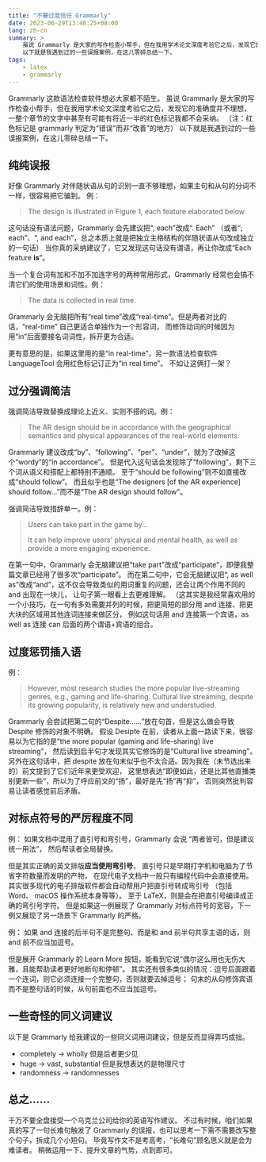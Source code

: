 ```yaml
---
title: "不要过度信任 Grammarly"
date: 2023-06-29T13:48:25+08:00
lang: zh-cn
summary: >
    虽说 Grammarly 是大家的写作检查小帮手，但在我用学术论文深度考验它之后，发现它的准确度并不理想。
    以下就是我遇到过的一些误报案例，在这儿零碎总结一下。
tags:
    - latex
    - grammarly
---
```


Grammarly 这款语法检查软件想必大家都不陌生。
虽说 Grammarly 是大家的写作检查小帮手，但在我用学术论文深度考验它之后，发现它的准确度并不理想，
一整个章节的文字中甚至有可能有将近一半的红色标记我都不会采纳。
（注：红色标记是 grammarly 判定为“错误”而非“改善”的地方）
以下就是我遇到过的一些误报案例，在这儿零碎总结一下。

## 纯纯误报

好像 Grammarly 对伴随状语从句的识别一直不够理想，如果主句和从句的分词不一样，很容易把它骗到。
例：
> The design is illustrated in Figure 1, each feature elaborated below.

这句话没有语法问题，Grammarly 会先建议把“, each”改成“. Each”
（或者“; each”、“, and each”，总之本质上就是把独立主格结构的伴随状语从句改成独立的一句话）
当你真的采纳建议了，它又发现这句话没有谓语，再让你改成“Each feature **is**”。

当一个复合词有加和不加不加连字号的两种常用形式，Grammarly 经常也会搞不清它们的使用场景和词性。例：
> The data is collected in real time.

Grammarly 会无脑把所有“real time”改成“real-time”。但是两者对比的话，“real-time” 自己更适合单独作为一个形容词，
而修饰动词的时候因为用“in”后面要接名词词性，拆开更为合适。

更有意思的是，如果这里用的是“in real-time”，另一款语法检查软件 LanguageTool 会用红色标记订正为“in real time”。
不如让这俩打一架？

## 过分强调简洁

强调简洁导致替换成理论上近义、实则不搭的词。例：
> The AR design should be in accordance with the geographical semantics and physical appearances of the real-world elements.

Grammarly 建议改成“by”、“following”、“per”、“under”，就为了改掉这个“wordy”的“in accordance”。
但是代入这句话会发现除了“following”，剩下三个词从语义和搭配上都特别不通顺。
至于“should be following”则不如直接改成“should follow”。
而且似乎也是“The designers [of the AR experience] should follow...”而不是“The AR design should follow”。

强调简洁导致措辞单一。例：
> Users can take part in the game by...
>
> It can help improve users' physical and mental health, as well as provide a more engaging experience.

在第一句中，Grammarly 会无脑建议把“take part”改成“participate”，即便我整篇文章已经用了很多次“participate”。
而在第二句中，它会无脑建议把“, as well as”改成“and”，这不仅会导致类似的用词重复的问题，还会让两个作用不同的 and 出现在一块儿，
让句子第一眼看上去更难理解。
（这其实是我经常喜欢用的一个小技巧，在一句有多处需要并列的时候，把更简短的部分用 and 连接、把更大块的区域用其他连词连接来做区分，
例如这句话用 and 连接第一个宾语，as well as 连接 can 后面的两个谓语+宾语的组合。

## 过度惩罚插入语

例：
> However, most research studies the more popular live-streaming genres, e.g., gaming and life-sharing.
> Cultural live streaming, despite its growing popularity, is relatively new and understudied.

Grammarly 会尝试把第二句的“Despite……”放在句首，但是这么做会导致 Despite 修饰的对象不明确。
假设 Desipte 在前，读者从上面一路读下来，很容易以为它指的是“the more popular (gaming and life-sharing) live streaming”，
然后读到后半句才发现其实它修饰的是“Cultural live streaming”。
另外在这句话中，把 despite 放在句末似乎也不太合适。因为我在（未节选出来的）前文提到了它们近年来更受欢迎，
这里想表达“即便如此，还是比其他直播类别更新一些”，所以为了呼应前文的“扬”，最好是先“扬”再“抑”，
否则突然批判容易让读者感觉前后矛盾。

## 对标点符号的严厉程度不同

例：
如果文档中混用了直引号和弯引号，Grammarly 会说
“两者皆可，但是建议统一用法”，
然后帮读者全局替换。

但是其实正确的英文排版**应当使用弯引号**，
直引号只是早期打字机和电脑为了节省字符数量而发明的产物，
在现代电子文档中一般只有编程代码中会直接使用。
其实很多现代的电子排版软件都会自动帮用户把直引号转成弯引号
（包括 Word、 macOS 操作系统本身等等）。
至于 LaTeX，则是会在把直引号编译成正确的弯引号字符。
但是如果这一例展现了 Grammarly 对标点符号的宽容，下一例又展现了另一场景下 Grammarly 的严格。

例：
如果 and 连接的后半句不是完整句、而是和 and 前半句共享主语的话，则 and 前不应当加逗号。

但是展开 Grammarly 的 Learn More 按钮，能看到它说“偶尔这么用也无伤大雅，且能帮助读者更好地断句和停顿”。
其实还有很多类似的情况：逗号后面跟着一个连词，则它必须连接一个完整句，否则就要去掉逗号；
句末的从句修饰宾语而不是整句话的时候，从句前面也不应当加逗号。

## 一些奇怪的同义词建议

以下是 Grammarly 给我建议的一些同义词用词建议，但是反而显得弄巧成拙。

* completely -> wholly 但是后者更少见
* huge -> vast, substantial 但是我想表达的是物理尺寸
* randomness -> randomnesses

## 总之……

千万不要全盘接受一个乌克兰公司给你的英语写作建议。
不过有时候，咱们如果真的写了一句长难句触发了 Grammarly 的误报，也可以思考一下需不需要改写整个句子，拆成几个小短句。
毕竟写作文不是考高考，“长难句”顾名思义就是会为难读者。
稍微运用一下、提升文章的气势，点到即可。

